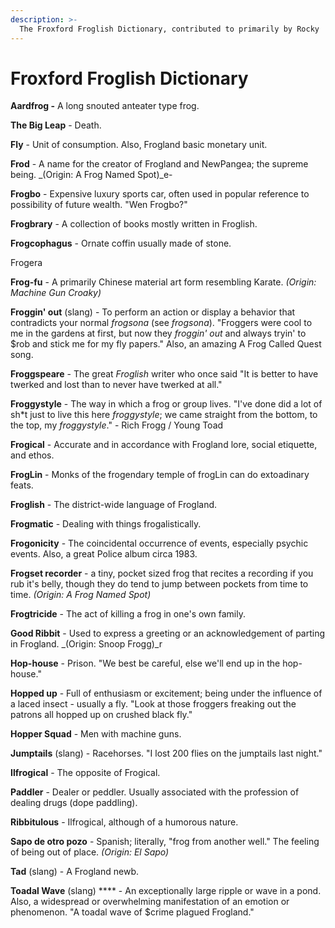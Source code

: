 ```yaml
---
description: >-
  The Froxford Froglish Dictionary, contributed to primarily by Rocky 'TadpoleFace' Wartoni and Frogface Shilla. This is another living document - find this thread under the Ideas channel in our Discord
---
```


# Froxford Froglish Dictionary

**Aardfrog -** A long snouted anteater type frog.

**The Big Leap** - Death.

**Fly** - Unit of consumption. Also, Frogland basic monetary unit.&#x20;

**Frod** - A name for the creator of Frogland and NewPangea; the supreme being. _(Origin: A Frog Named Spot)_e-

**Frogbo** - Expensive luxury sports car, often used in popular reference to possibility of future wealth. "Wen Frogbo?"

**Frogbrary** - A collection of books mostly written in Froglish.&#x20;

**Frogcophagus** - Ornate coffin usually made of stone.

Frogera

**Frog-fu** - A primarily Chinese material art form resembling Karate. _(Origin: Machine Gun Croaky)_

**Froggin' out** (slang) - To perform an action or display a behavior that contradicts your normal _frogsona_ (see _frogsona_). "Froggers were cool to me in the gardens at first, but now they _froggin' out_ and always tryin' to $rob and stick me for my fly papers." Also, an amazing A Frog Called Quest song.&#x20;

**Froggspeare** - The great _Froglish_ writer who once said "It is better to have twerked and lost than to never have twerked at all."

**Froggystyle** - The way in which a frog or group lives. "I've done did a lot of sh\*t just to live this here _froggystyle_; we came straight from the bottom, to the top, my _froggystyle_." - Rich Frogg / Young Toad

**Frogical** - Accurate and in accordance with Frogland lore, social etiquette, and ethos.&#x20;

**FrogLin** - Monks of the frogendary temple of frogLin can do extoadinary feats.

**Froglish** - The district-wide language of Frogland.&#x20;

**Frogmatic** - Dealing with things frogalistically.&#x20;

**Frogonicity** - The coincidental occurrence of events, especially psychic events.  Also, a great Police album circa 1983.&#x20;

**Frogset recorder** - a tiny, pocket sized frog that recites a recording if you rub it's belly, though they do tend to jump between pockets from time to time. _(Origin: A Frog Named Spot)_

**Frogtricide** - The act of killing a frog in one's own family.&#x20;

**Good Ribbit** - Used to express a greeting or an acknowledgement of parting in Frogland. _(Origin: Snoop Frogg)_r

**Hop-house** - Prison. "We best be careful, else we'll end up in the hop-house."

**Hopped up** - Full of enthusiasm or excitement; being under the influence of a laced insect - usually a fly. "Look at those froggers freaking out the patrons all hopped up on crushed black fly."

**Hopper Squad** - Men with machine guns.

**Jumptails** (slang) - Racehorses. "I lost 200 flies on the jumptails last night."

**Ilfrogical** - The opposite of Frogical.&#x20;

**Paddler** - Dealer or peddler. Usually associated with the profession of dealing drugs (dope paddling).

**Ribbitulous** - Ilfrogical, although of a humorous nature.&#x20;

**Sapo de otro pozo** - Spanish; literally, "frog from another well." The feeling of being out of place. _(Origin: El Sapo)_

**Tad** (slang) - A Frogland newb.&#x20;

**Toadal Wave** (slang) **** - An exceptionally large ripple or wave in a pond. Also, a widespread or overwhelming manifestation of an emotion or phenomenon. "A toadal wave of $crime plagued Frogland."
